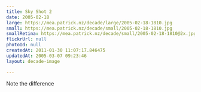 ```yaml
---
title: Sky Shot 2
date: 2005-02-18
large: https://mea.patrick.nz/decade/large/2005-02-18-1810.jpg
small: https://mea.patrick.nz/decade/small/2005-02-18-1810.jpg
smallRetina: https://mea.patrick.nz/decade/small/2005-02-18-1810@2x.jpg
flickrUrl: null
photoId: null
createdAt: 2011-01-30 11:07:17.846475
updatedAt: 2005-03-07 09:23:46
layout: decade-image

---
```

Note the difference
